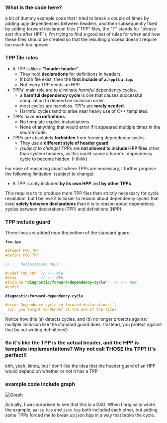 ### What is the code here?

a bit of dummy example code that I tried to break a couple of times by adding ugly dependencies between headers, and then subsequently fixed by adding forward declaraion files ("TPP" files, the "T" stands for "please sort this after HPP").  I'm trying to find a good set of rules for when and how these files should be created so that the resulting process doesn't require too much brainpower.

### TPP file rules

* A TPP is like a **"header header"**.
  * They hold **declarations** for definitions in headers.
  * If both file exist, then the **first include of `a.hpp` is `a.tpp`.**
  * Not every TPP needs an HPP.
* TPPs' main role are to eliminate *harmful* dependency cycles.
  * a **harmful dependency cycle** is one that causes successful compilation to depend on inclusion order.
  * most cycles are harmless. TPPs are **rarely needed**.
  * Harmful cycles tend to arise near heavy use of C++ templates.
* TPPs have **no definitions**.
  * No template explicit instantiations
  * None of anything that would error if it appeared multiple times in the source code.
* TPPs are absolutely **forbidden** from forming dependency cycles.
  * They use a **different style of header guard**
  * *(subject to change)* TPPs are **not allowed to include HPP files** other than system headers, as this could cause a harmful dependency cycle to become hidden. (I think) 
    
For ease of reasoning about where TPPs are necessary, I further propose the following limitation: (subject to change)

* A TPP is only included **by its own HPP** and **by other TPPs**

This requires to to produce more TPP files than strictly necessary for cycle resolution, but I believe it is easier to reason about dependency cycles that exist **solely between declarations** than it is to reason about dependency cycles between declarations (TPP) and definitions (HPP).
    
### TPP include guard

Three lines are added near the bottom of the standard guard:

**`foo.tpp`**

```c++
#ifndef FOO_TPP
#define FOO_TPP

// ... declarations ONLY ...

#undef FOO_TPP  // <-- NEW
#else           // <-- NEW
#include "diagnostic/forward-dependency-cycle"   // <-- NEW
#endif
```

**`diagnostic/forward-dependency-cycle`**

```c++
#error Dependency cycle in forward declarations! \
 (or, you forgot to #undef at the end of the file)
```

Notice how this (a) detects cycles, and (b) no longer protects against multiple inclusion like the standard guard does. (Instead, you protect against that by not writing definitions!)

### So it's like the TPP is the actual header, and the HPP is template implementations?  Why not call THOSE the TPP? It's perfect!!

ehh, yeah, kinda, but I don't like the idea that the header guard of an HPP would depend on whether or not it has a TPP

### example code include graph

![Graph](https://g.gravizo.com/source/svg?https%3A%2F%2Fraw.githubusercontent.com%2FExpHP%2Fforward-decl-experiment%2Fmaster%2Fres%2Fincludes.dot)

Actually, I was surprised to see that this is a DAG.  When I originally wrote the example, `parse.hpp` and `json.hpp` both included each other, but adding some TPPs forced me to break up json.hpp in a way that broke the cycle.
